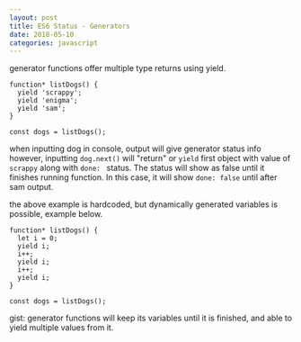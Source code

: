 ```yaml
---
layout: post
title: ES6 Status - Generators
date: 2018-05-10
categories: javascript
---
```


generator functions offer multiple type returns using yield.

```
function* listDogs() {
  yield 'scrappy';
  yield 'enigma';
  yield 'sam';
}

const dogs = listDogs();

```
when inputting dog in console, output will give generator status info
however, inputting `dog.next()` will "return" or `yield` first object with value of `scrappy` along with `done: ` status. The status will show as false until it finishes running function. In this case, it will show `done: false` until after sam output.

the above example is hardcoded, but dynamically generated variables is possible, example below.
```
function* listDogs() {
  let i = 0;
  yield i;
  i++;
  yield i;
  i++;
  yield i;
}

const dogs = listDogs();

```
gist: generator functions will keep its variables until it is finished, and able to yield multiple values from it.


